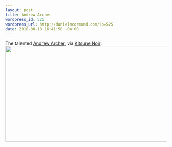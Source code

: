 ```yaml
--- 
layout: post
title: Andrew Archer
wordpress_id: 525
wordpress_url: http://danielmcormond.com/?p=525
date: 2010-08-18 16:41:58 -04:00
---
```

The talented <a href="http://www.andrewarcher.com/">Andrew Archer</a>, via <a href="http://kitsunenoir.com/">Kitsune Noir</a>:
<a href="http://www.andrewarcher.com/"><br/><img src="http://danielmcormond.com/wp-content/uploads/2010/08/S2-600x300.jpg" alt="" title="Andrew Archer" width="600" height="300" class="alignnone size-medium wp-image-526" /></a>
